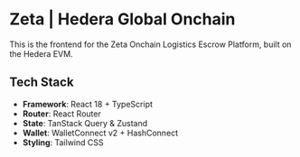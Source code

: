 # Zeta | Hedera Global Onchain

This is the frontend for the Zeta Onchain Logistics Escrow Platform, built on the Hedera EVM.

## Tech Stack

* **Framework**: React 18 + TypeScript
* **Router**: React Router
* **State**: TanStack Query & Zustand
* **Wallet**: WalletConnect v2 + HashConnect
* **Styling**: Tailwind CSS
